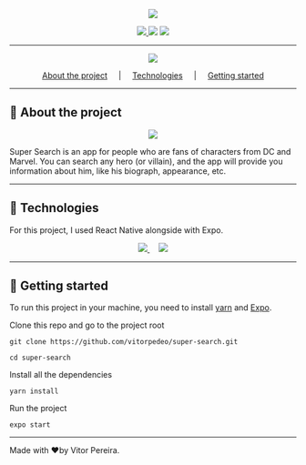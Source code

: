 <p align='center' >
 <img src='https://i.imgur.com/E11pXXq.png' />
</p>

<p align='center' >
  <a href='https://www.linkedin.com/in/vitor-pereira-309a7319b/' >  
    <img src='https://img.shields.io/badge/Made%20By-Vitor%20Pereira-brightgreen' />
  </a>

  <img src='https://img.shields.io/github/languages/top/vitorpedeo/super-search?color=brightgreen' />

  <img src='https://img.shields.io/github/repo-size/vitorpedeo/super-search?color=brightgreen' />

</p>

---

<p align='center' >
 <img src='https://i.imgur.com/blGLUZW.png' />
</p>

<p align='center' >
 <a href='#-about-the-project' >About the project</a> &nbsp;&nbsp;&nbsp; | &nbsp;&nbsp;&nbsp;
 <a href='#-technologies' >Technologies</a> &nbsp;&nbsp;&nbsp; | &nbsp;&nbsp;&nbsp;
 <a href='#-getting-started' >Getting started</a> 
</p>

---

## 🍃 About the project

<p align='center' >
 <img src='https://i.imgur.com/HXJjuZl.png' />
</p>

Super Search is an app for people who are fans of characters from DC and Marvel. 
You can search any hero (or villain), and the app will provide you information about him, like his biograph, appearance, etc. 

---

## 🚀 Technologies

For this project, I used React Native alongside with Expo.

<p align='center' >
 <a href='https://reactnative.dev/' >
  <img src='https://i.imgur.com/QkArX8w.png' />
 </a>  
  &nbsp;&nbsp;&nbsp;
 <a href='https://expo.io/' >
  <img src='https://i.imgur.com/eS5S8de.png' />
 </a> 
  
</p>

---

## 🔨 Getting started

To run this project in your machine, you need to install <a href='https://yarnpkg.com/' >yarn</a> and <a href='https://expo.io/' >Expo</a>.

Clone this repo and go to the project root
```shell
git clone https://github.com/vitorpedeo/super-search.git 
```
```
cd super-search
```

Install all the dependencies
```shell
yarn install
```

Run the project
```shell
expo start
```

---

Made with :heart:by Vitor Pereira.
